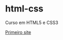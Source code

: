 # html-css
Curso em HTML5 e CSS3

<a href="http://lilianepaixao.github.li/html-css/modulo2/d010/index.html">Primeiro site</a>
